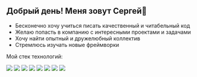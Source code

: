 ## Добрый день! Меня зовут Сергей👋

* Бесконечно хочу учиться писать качественный и читабельный код
* Желаю попасть в компанию с интересными проектами и задачами
* Хочу найти опытный и дружелюбный коллектив
* Стремлюсь изучать новые фреймворки

 Мой стек технологий:

<img src="https://cdn1.iconfinder.com/data/icons/logotypes/32/badge-html-5-48.png" /> <img src="https://cdn1.iconfinder.com/data/icons/logotypes/32/badge-css-3-48.png" /> <img src="https://cdn2.iconfinder.com/data/icons/designer-skills/128/code-programming-javascript-software-develop-command-language-48.png" /> <img src="https://cdn0.iconfinder.com/data/icons/logos-brands-in-colors/128/react_color-48.png" /> <img src="https://cdn4.iconfinder.com/data/icons/logos-and-brands/512/141_Git_logo_logos-48.png" /> <img src="https://cdn1.iconfinder.com/data/icons/carbon-design-system-vol-3/32/database--mongodb-48.png" /> <img src="https://cdn0.iconfinder.com/data/icons/long-shadow-web-icons/512/nodejs-48.png" /> <img src="https://cdn.icon-icons.com/icons2/2699/PNG/48/expressjs_logo_icon_169185.png" />

<!--
**SergeyVorobyov31/SergeyVorobyov31** is a ✨ _special_ ✨ repository because its `README.md` (this file) appears on your GitHub profile.

Here are some ideas to get you started:

- 🔭 I’m currently working on ...
- 🌱 I’m currently learning ...
- 👯 I’m looking to collaborate on ...
- 🤔 I’m looking for help with ...
- 💬 Ask me about ...
- 📫 How to reach me: ...
- 😄 Pronouns: ...
- ⚡ Fun fact: ...
-->
